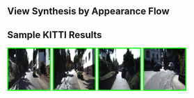 ## View Synthesis by Appearance Flow


## Sample KITTI Results

<img src='sample_results/kitti/01.gif' width=100>
<img src='sample_results/kitti/02.gif' width=100>
<img src='sample_results/kitti/03.gif' width=100>
<img src='sample_results/kitti/04.gif' width=100>